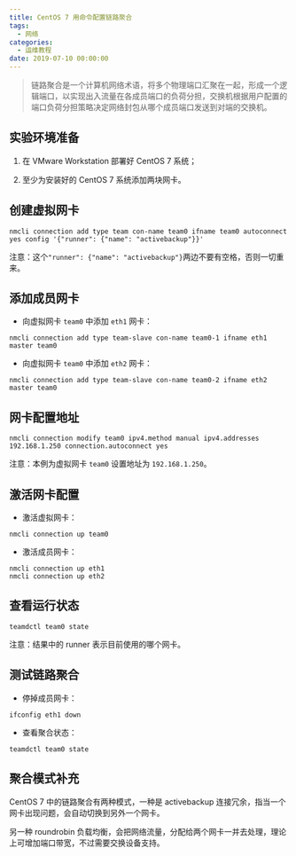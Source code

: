 ```yaml
---
title: CentOS 7 用命令配置链路聚合
tags:
  - 网络
categories:
  - 运维教程
date: 2019-07-10 00:00:00
---
```


> 链路聚合是一个计算机网络术语，将多个物理端口汇聚在一起，形成一个逻辑端口，以实现出入流量在各成员端口的负荷分担，交换机根据用户配置的端口负荷分担策略决定网络封包从哪个成员端口发送到对端的交换机。

<!-- more -->

## 实验环境准备

1. 在 VMware Workstation 部署好 CentOS 7 系统；

2. 至少为安装好的 CentOS 7 系统添加两块网卡。

## 创建虚拟网卡

```
nmcli connection add type team con-name team0 ifname team0 autoconnect yes config '{"runner": {"name": "activebackup"}}'
```

注意：这个`"runner": {"name": "activebackup"}`两边不要有空格，否则一切重来。

## 添加成员网卡

* 向虚拟网卡 `team0` 中添加 `eth1` 网卡：

```
nmcli connection add type team-slave con-name team0-1 ifname eth1 master team0
```

* 向虚拟网卡 `team0` 中添加 `eth2` 网卡：

```
nmcli connection add type team-slave con-name team0-2 ifname eth2 master team0
```

## 网卡配置地址

```
nmcli connection modify team0 ipv4.method manual ipv4.addresses 192.168.1.250 connection.autoconnect yes
```

注意：本例为虚拟网卡 `team0` 设置地址为 `192.168.1.250`。

## 激活网卡配置

* 激活虚拟网卡：

```
nmcli connection up team0
```

* 激活成员网卡：

```
nmcli connection up eth1
nmcli connection up eth2
```

## 查看运行状态

```
teamdctl team0 state
```

注意：结果中的 runner 表示目前使用的哪个网卡。

## 测试链路聚合

* 停掉成员网卡：

```
ifconfig eth1 down
```

* 查看聚合状态：

```
teamdctl team0 state
```

## 聚合模式补充

CentOS 7 中的链路聚合有两种模式，一种是 activebackup 连接冗余，指当一个网卡出现问题，会自动切换到另外一个网卡。

另一种 roundrobin 负载均衡，会把网络流量，分配给两个网卡一并去处理，理论上可增加端口带宽，不过需要交换设备支持。